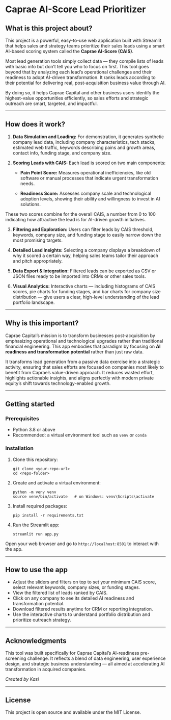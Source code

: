# Caprae AI-Score Lead Prioritizer

## What is this project about?

This project is a powerful, easy-to-use web application built with Streamlit that helps sales and strategy teams prioritize their sales leads using a smart AI-based scoring system called the **Caprae AI-Score (CAIS)**.

Most lead generation tools simply collect data — they compile lists of leads with basic info but don’t tell you who to focus on first. This tool goes beyond that by analyzing each lead’s operational challenges and their readiness to adopt AI-driven transformation. It ranks leads according to their potential for delivering real, post-acquisition business value through AI.

By doing so, it helps Caprae Capital and other business users identify the highest-value opportunities efficiently, so sales efforts and strategic outreach are smart, targeted, and impactful.

---

## How does it work?

1. **Data Simulation and Loading:** For demonstration, it generates synthetic company lead data, including company characteristics, tech stacks, estimated web traffic, keywords describing pains and growth areas, contact info, funding stage, and company size.

2. **Scoring Leads with CAIS:** Each lead is scored on two main components:

   - **Pain Point Score:** Measures operational inefficiencies, like old software or manual processes that indicate urgent transformation needs.
  
   - **Readiness Score:** Assesses company scale and technological adoption levels, showing their ability and willingness to invest in AI solutions.

These two scores combine for the overall CAIS, a number from 0 to 100 indicating how attractive the lead is for AI-driven growth initiatives.

3. **Filtering and Exploration:** Users can filter leads by CAIS threshold, keywords, company size, and funding stage to easily narrow down the most promising targets.

4. **Detailed Lead Insights:** Selecting a company displays a breakdown of why it scored a certain way, helping sales teams tailor their approach and pitch appropriately.

5. **Data Export & Integration:** Filtered leads can be exported as CSV or JSON files ready to be imported into CRMs or other sales tools.

6. **Visual Analytics:** Interactive charts — including histograms of CAIS scores, pie charts for funding stages, and bar charts for company size distribution — give users a clear, high-level understanding of the lead portfolio landscape.

---

## Why is this important?

Caprae Capital’s mission is to transform businesses post-acquisition by emphasizing operational and technological upgrades rather than traditional financial engineering. This app embodies that paradigm by focusing on **AI readiness and transformation potential** rather than just raw data.

It transforms lead generation from a passive data exercise into a strategic activity, ensuring that sales efforts are focused on companies most likely to benefit from Caprae’s value-driven approach. It reduces wasted effort, highlights actionable insights, and aligns perfectly with modern private equity’s shift towards technology-enabled growth.

---

## Getting started

### Prerequisites
- Python 3.8 or above
- Recommended: a virtual environment tool such as `venv` or `conda`

### Installation

1. Clone this repository:
    ```
    git clone <your-repo-url>
    cd <repo-folder>
    ```

2. Create and activate a virtual environment:
    ```
    python -m venv venv
    source venv/bin/activate   # on Windows: venv\Scripts\activate
    ```

3. Install required packages:
    ```
    pip install -r requirements.txt
    ```

4. Run the Streamlit app:
    ```
    streamlit run app.py
    ```

Open your web browser and go to `http://localhost:8501` to interact with the app.

---

## How to use the app

- Adjust the sliders and filters on top to set your minimum CAIS score, select relevant keywords, company sizes, or funding stages.
- View the filtered list of leads ranked by CAIS.
- Click on any company to see its detailed AI readiness and transformation potential.
- Download filtered results anytime for CRM or reporting integration.
- Use the interactive charts to understand portfolio distribution and prioritize outreach strategy.

---

## Acknowledgments

This tool was built specifically for Caprae Capital’s AI-readiness pre-screening challenge. It reflects a blend of data engineering, user experience design, and strategic business understanding — all aimed at accelerating AI transformation in acquired companies.

*Created by Kasi*

---

## License

This project is open source and available under the MIT License.

